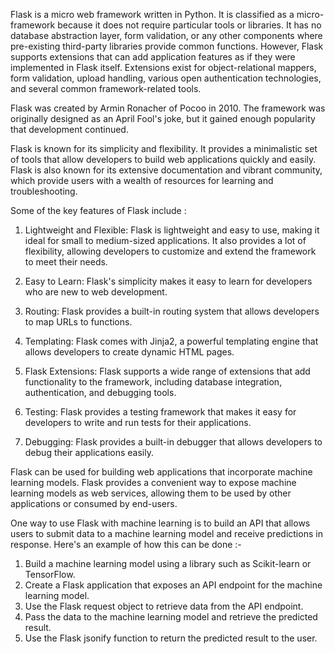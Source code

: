 Flask is a micro web framework written in Python. It is classified as a micro-framework because it does not require particular tools or libraries. It has no database abstraction layer, form validation, or any other components where pre-existing third-party libraries provide common functions. However, Flask supports extensions that can add application features as if they were implemented in Flask itself. Extensions exist for object-relational mappers, form validation, upload handling, various open authentication technologies, and several common framework-related tools.

Flask was created by Armin Ronacher of Pocoo in 2010. The framework was originally designed as an April Fool's joke, but it gained enough popularity that development continued.

Flask is known for its simplicity and flexibility. It provides a minimalistic set of tools that allow developers to build web applications quickly and easily. Flask is also known for its extensive documentation and vibrant community, which provide users with a wealth of resources for learning and troubleshooting.

Some of the key features of Flask include :

1. Lightweight and Flexible: Flask is lightweight and easy to use, making it ideal for small to medium-sized applications. It also provides a lot of flexibility, allowing developers to customize and extend the framework to meet their needs.
2. Easy to Learn: Flask's simplicity makes it easy to learn for developers who are new to web development.
3. Routing: Flask provides a built-in routing system that allows developers to map URLs to functions.
4. Templating: Flask comes with Jinja2, a powerful templating engine that allows developers to create dynamic HTML pages.
5. Flask Extensions: Flask supports a wide range of extensions that add functionality to the framework, including database integration, authentication, and debugging tools.

6. Testing: Flask provides a testing framework that makes it easy for developers to write and run tests for their applications.

7. Debugging: Flask provides a built-in debugger that allows developers to debug their applications easily.

Flask can be used for building web applications that incorporate machine learning models. Flask provides a convenient way to expose machine learning models as web services, allowing them to be used by other applications or consumed by end-users.

One way to use Flask with machine learning is to build an API that allows users to submit data to a machine learning model and receive predictions in response. Here's an example of how this can be done :-

1. Build a machine learning model using a library such as Scikit-learn or TensorFlow.
2. Create a Flask application that exposes an API endpoint for the machine learning model.
3. Use the Flask request object to retrieve data from the API endpoint.
4. Pass the data to the machine learning model and retrieve the predicted result.
5. Use the Flask jsonify function to return the predicted result to the user.
